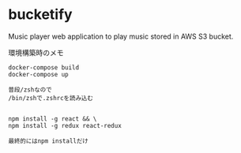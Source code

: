 # bucketify
Music player web application to play music stored in  AWS S3 bucket.


環境構築時のメモ
```
docker-compose build
docker-compose up

普段/zshなので
/bin/zshで.zshrcを読み込む


npm install -g react && \ 
npm install -g redux react-redux 

最終的にはnpm installだけ
```

